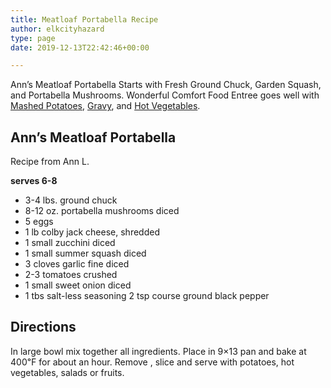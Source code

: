 ```yaml
---
title: Meatloaf Portabella Recipe
author: elkcityhazard
type: page
date: 2019-12-13T22:42:46+00:00

---
```

Ann&#8217;s Meatloaf Portabella Starts with Fresh Ground Chuck, Garden Squash, and Portabella Mushrooms. Wonderful Comfort Food Entree goes well with <a href="/wordpress/recipes-for-special-occasions-and-events/homemade-mashed-potatoes-recipe/" rel="noopener noreferrer" target="_blank">Mashed Potatoes</a>, <a href="/wordpress/institutional-recipes-for-200/easy-side-dishes/easy-gravy-recipe/" rel="noopener noreferrer" target="_blank">Gravy</a>, and <a href="/wordpress/hot-vegetables/" rel="noopener noreferrer" target="_blank">Hot Vegetables</a>.

## Ann&#8217;s Meatloaf Portabella

Recipe from Ann L.

**serves 6-8**

  * 3-4 lbs. ground chuck
  * 8-12 oz. portabella mushrooms diced
  * 5 eggs
  * 1 lb colby jack cheese, shredded
  * 1 small zucchini diced
  * 1 small summer squash diced
  * 3 cloves garlic fine diced
  * 2-3 tomatoes crushed 
  * 1 small sweet onion diced
  * 1 tbs salt-less seasoning 2 tsp course ground black pepper

## Directions

In large bowl mix together all ingredients. Place in 9&#215;13 pan and bake at 400&#8457; for about an hour. Remove , slice and serve with potatoes, hot vegetables, salads or fruits.